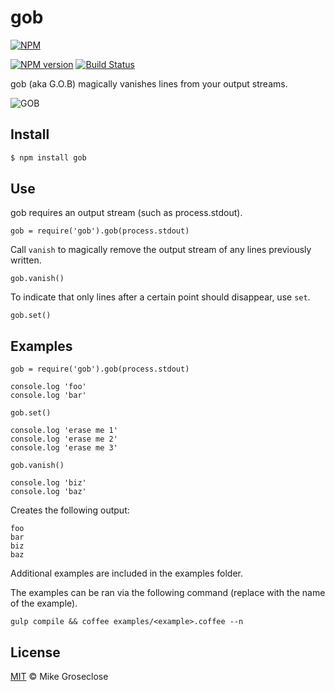 # gob

[![NPM](https://nodei.co/npm/gob.png)](https://nodei.co/npm/gob/)

[![NPM version][npm-image]][npm-url] [![Build Status][travis-image]][travis-url]

gob (aka G.O.B) magically vanishes lines from your output streams.


![GOB](../images/gob.png?raw=true)

## Install

```bash
$ npm install gob
```

## Use

gob requires an output stream (such as process.stdout).

```
gob = require('gob').gob(process.stdout)
```

Call ``` vanish ``` to magically remove the output stream of any lines previously written.

```
gob.vanish()
```

To indicate that only lines after a certain point should disappear, use ``` set ```.

```
gob.set()
```

## Examples

```
gob = require('gob').gob(process.stdout)

console.log 'foo'
console.log 'bar'

gob.set()

console.log 'erase me 1'
console.log 'erase me 2'
console.log 'erase me 3'

gob.vanish()

console.log 'biz'
console.log 'baz'

```

Creates the following output:
```
foo
bar
biz
baz
```

Additional examples are included in the examples folder.

The examples can be ran via the following command (replace <example> with the name of the example).

```
gulp compile && coffee examples/<example>.coffee --n
```

## License

[MIT](http://opensource.org/licenses/MIT) © Mike Groseclose

[npm-url]: https://npmjs.org/package/gob
[npm-image]: https://badge.fury.io/js/gob.png

[travis-url]: http://travis-ci.org/mikrofusion/gob
[travis-image]: https://secure.travis-ci.org/mikrofusion/gob.png?branch=master
